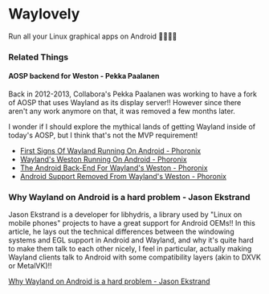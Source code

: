# Waylovely
Run all your Linux graphical apps on Android 💖✨✨✨

<!--## Step 1: Getting the compositor -->

### Related Things

#### AOSP backend for Weston - Pekka Paalanen

Back in 2012-2013, Collabora's Pekka Paalanen was working to have a fork of AOSP that uses Wayland as its display server!! However since there aren't any work anymore on that, it was removed a few months later.

I wonder if I should explore the mythical lands of getting Wayland inside of today's AOSP, but I think that's not the MVP requirement! 

- [First Signs Of Wayland Running On Android - Phoronix](https://www.phoronix.com/news/MTA5MzA)
- [Wayland's Weston Running On Android - Phoronix](https://www.phoronix.com/news/MTEwNjQ)
- [The Android Back-End For Wayland's Weston - Phoronix](https://www.phoronix.com/news/MTExMDU)
- [Android Support Removed From Wayland's Weston - Phoronix](https://www.phoronix.com/news/MTI4Mjk)

### Why Wayland on Android is a hard problem - Jason Ekstrand

Jason Ekstrand is a developer for libhydris, a library used by "Linux on mobile phones" projects to have a great support for Android OEMs!!
In this article, he lays out the technical differences between the windowing systems and EGL support in Android and Wayland, and why it's quite hard to make them talk to each other nicely, I feel in particular, actually making Wayland clients talk to Android with some compatibility layers (akin to DXVK or MetalVK)!!

[Why Wayland on Android is a hard problem - Jason Ekstrand](https://www.jlekstrand.net/jason/projects/wayland/wayland-android/)
